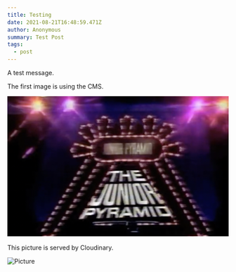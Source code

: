 ```yaml
---
title: Testing
date: 2021-08-21T16:48:59.471Z
author: Anonymous
summary: Test Post
tags:
  - post
---
```

A test message.

The first image is using the CMS. 

![I was on a game show](/static/img/show-title.jpg)



This picture is served by Cloudinary.



![Picture](https://res.cloudinary.com/paulportfolio/image/upload/q_auto,f_auto/ar_4:3,c_fill/c_scale,w_auto/dpr_auto/v1567970200/wedding/DSC1218.jpg)